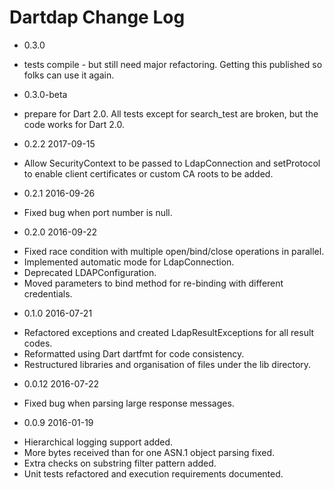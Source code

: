 # Dartdap Change Log

* 0.3.0

- tests compile -  but still need major refactoring. Getting this published so folks can use it again.

* 0.3.0-beta

- prepare for Dart 2.0. All tests except for search_test are broken, but the code works for Dart 2.0.

* 0.2.2 2017-09-15

- Allow SecurityContext to be passed to LdapConnection and setProtocol to enable
client certificates or custom CA roots to be added.

* 0.2.1 2016-09-26

- Fixed bug when port number is null.

* 0.2.0 2016-09-22

- Fixed race condition with multiple open/bind/close operations in parallel.
- Implemented automatic mode for LdapConnection.
- Deprecated LDAPConfiguration.
- Moved parameters to bind method for re-binding with different credentials.

* 0.1.0 2016-07-21

- Refactored exceptions and created LdapResultExceptions for all result codes.
- Reformatted using Dart dartfmt for code consistency.
- Restructured libraries and organisation of files under the lib directory.

* 0.0.12 2016-07-22

- Fixed bug when parsing large response messages.

* 0.0.9 2016-01-19

- Hierarchical logging support added.
- More bytes received than for one ASN.1 object parsing fixed.
- Extra checks on substring filter pattern added.
- Unit tests refactored and execution requirements documented.

